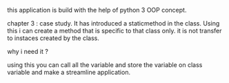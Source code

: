 this application is build with the help of python 3 OOP concept.

chapter 3 : case study. It has introduced a staticmethod in the class. Using this i can create a method that is specific to that class only. it is not transfer to instaces created by the class. 

why i need it ?

using this you can call all the variable and store the variable on class variable and make a streamline application. 
